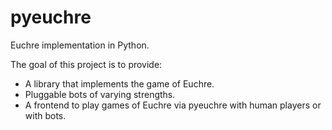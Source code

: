 # pyeuchre

Euchre implementation in Python.

The goal of this project is to provide:

- A library that implements the game of Euchre.
- Pluggable bots of varying strengths.
- A frontend to play games of Euchre via pyeuchre with human players or with bots.

